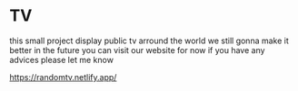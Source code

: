 # TV

this small project display public tv arround the world we still gonna make it better in the future you can visit our website for now 
if you have any advices please let me know 

https://randomtv.netlify.app/
